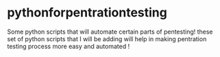 # pythonforpentrationtesting
Some python scripts that will automate certain parts of pentesting!
these set of python scripts that I will be adding will help in making pentration testing process  more easy and automated !

